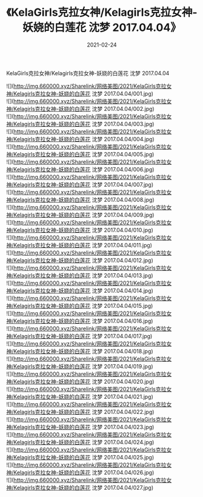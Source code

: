 ﻿---
layout: post
title:  《KelaGirls克拉女神/Kelagirls克拉女神-妖娆的白莲花 沈梦 2017.04.04》
date:   2021-02-24
img: http://img.660000.xyz/Sharelink/网络美图/2021/KelaGirls克拉女神/Kelagirls克拉女神-妖娆的白莲花 沈梦 2017.04.04/000.jpg
categories: [美女, 清纯, 唯美]
---

KelaGirls克拉女神/Kelagirls克拉女神-妖娆的白莲花 沈梦 2017.04.04

 ![](http://img.660000.xyz/Sharelink/网络美图/2021/KelaGirls克拉女神/Kelagirls克拉女神-妖娆的白莲花 沈梦 2017.04.04/001.jpg) <br>![](http://img.660000.xyz/Sharelink/网络美图/2021/KelaGirls克拉女神/Kelagirls克拉女神-妖娆的白莲花 沈梦 2017.04.04/002.jpg) <br>![](http://img.660000.xyz/Sharelink/网络美图/2021/KelaGirls克拉女神/Kelagirls克拉女神-妖娆的白莲花 沈梦 2017.04.04/003.jpg) <br>![](http://img.660000.xyz/Sharelink/网络美图/2021/KelaGirls克拉女神/Kelagirls克拉女神-妖娆的白莲花 沈梦 2017.04.04/004.jpg) <br>![](http://img.660000.xyz/Sharelink/网络美图/2021/KelaGirls克拉女神/Kelagirls克拉女神-妖娆的白莲花 沈梦 2017.04.04/005.jpg) <br>![](http://img.660000.xyz/Sharelink/网络美图/2021/KelaGirls克拉女神/Kelagirls克拉女神-妖娆的白莲花 沈梦 2017.04.04/006.jpg) <br>![](http://img.660000.xyz/Sharelink/网络美图/2021/KelaGirls克拉女神/Kelagirls克拉女神-妖娆的白莲花 沈梦 2017.04.04/007.jpg) <br>![](http://img.660000.xyz/Sharelink/网络美图/2021/KelaGirls克拉女神/Kelagirls克拉女神-妖娆的白莲花 沈梦 2017.04.04/008.jpg) <br>![](http://img.660000.xyz/Sharelink/网络美图/2021/KelaGirls克拉女神/Kelagirls克拉女神-妖娆的白莲花 沈梦 2017.04.04/009.jpg) <br>![](http://img.660000.xyz/Sharelink/网络美图/2021/KelaGirls克拉女神/Kelagirls克拉女神-妖娆的白莲花 沈梦 2017.04.04/010.jpg) <br>![](http://img.660000.xyz/Sharelink/网络美图/2021/KelaGirls克拉女神/Kelagirls克拉女神-妖娆的白莲花 沈梦 2017.04.04/011.jpg) <br>![](http://img.660000.xyz/Sharelink/网络美图/2021/KelaGirls克拉女神/Kelagirls克拉女神-妖娆的白莲花 沈梦 2017.04.04/012.jpg) <br>![](http://img.660000.xyz/Sharelink/网络美图/2021/KelaGirls克拉女神/Kelagirls克拉女神-妖娆的白莲花 沈梦 2017.04.04/013.jpg) <br>![](http://img.660000.xyz/Sharelink/网络美图/2021/KelaGirls克拉女神/Kelagirls克拉女神-妖娆的白莲花 沈梦 2017.04.04/014.jpg) <br>![](http://img.660000.xyz/Sharelink/网络美图/2021/KelaGirls克拉女神/Kelagirls克拉女神-妖娆的白莲花 沈梦 2017.04.04/015.jpg) <br>![](http://img.660000.xyz/Sharelink/网络美图/2021/KelaGirls克拉女神/Kelagirls克拉女神-妖娆的白莲花 沈梦 2017.04.04/016.jpg) <br>![](http://img.660000.xyz/Sharelink/网络美图/2021/KelaGirls克拉女神/Kelagirls克拉女神-妖娆的白莲花 沈梦 2017.04.04/017.jpg) <br>![](http://img.660000.xyz/Sharelink/网络美图/2021/KelaGirls克拉女神/Kelagirls克拉女神-妖娆的白莲花 沈梦 2017.04.04/018.jpg) <br>![](http://img.660000.xyz/Sharelink/网络美图/2021/KelaGirls克拉女神/Kelagirls克拉女神-妖娆的白莲花 沈梦 2017.04.04/019.jpg) <br>![](http://img.660000.xyz/Sharelink/网络美图/2021/KelaGirls克拉女神/Kelagirls克拉女神-妖娆的白莲花 沈梦 2017.04.04/020.jpg) <br>![](http://img.660000.xyz/Sharelink/网络美图/2021/KelaGirls克拉女神/Kelagirls克拉女神-妖娆的白莲花 沈梦 2017.04.04/021.jpg) <br>![](http://img.660000.xyz/Sharelink/网络美图/2021/KelaGirls克拉女神/Kelagirls克拉女神-妖娆的白莲花 沈梦 2017.04.04/022.jpg) <br>![](http://img.660000.xyz/Sharelink/网络美图/2021/KelaGirls克拉女神/Kelagirls克拉女神-妖娆的白莲花 沈梦 2017.04.04/023.jpg) <br>![](http://img.660000.xyz/Sharelink/网络美图/2021/KelaGirls克拉女神/Kelagirls克拉女神-妖娆的白莲花 沈梦 2017.04.04/024.jpg) <br>![](http://img.660000.xyz/Sharelink/网络美图/2021/KelaGirls克拉女神/Kelagirls克拉女神-妖娆的白莲花 沈梦 2017.04.04/025.jpg) <br>![](http://img.660000.xyz/Sharelink/网络美图/2021/KelaGirls克拉女神/Kelagirls克拉女神-妖娆的白莲花 沈梦 2017.04.04/026.jpg) <br>![](http://img.660000.xyz/Sharelink/网络美图/2021/KelaGirls克拉女神/Kelagirls克拉女神-妖娆的白莲花 沈梦 2017.04.04/027.jpg) <br>